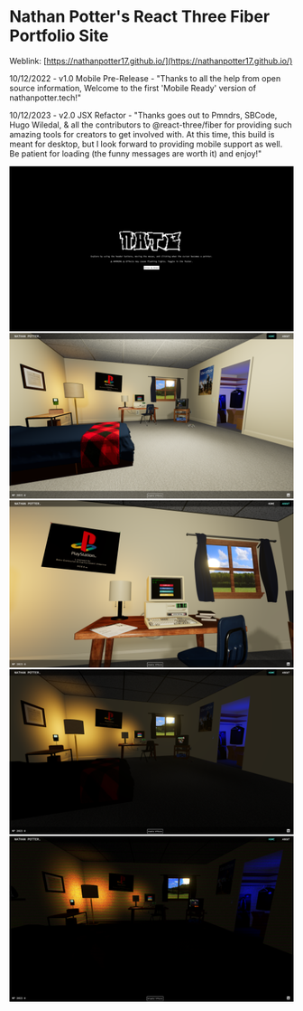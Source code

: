 # Nathan Potter's React Three Fiber Portfolio Site
Weblink: [https://nathanpotter17.github.io/](https://nathanpotter17.github.io/)

10/12/2022 - v1.0 Mobile Pre-Release - "Thanks to all the help from open source information, Welcome to the first 'Mobile Ready' version of nathanpotter.tech!"

10/12/2023 - v2.0 JSX Refactor - "Thanks goes out to Pmndrs, SBCode, Hugo Wiledal, & all the contributors to @react-three/fiber for providing such amazing tools for creators to get involved with. At this time, this build is meant for desktop, but I look forward to providing mobile support as well. Be patient for loading (the funny messages are worth it) and enjoy!"

![img](./start.png)
![img](./home.png)
![img](./home2.png)
![img](./loff.png)
![img](./effect.png)
